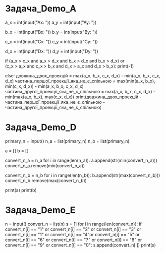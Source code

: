 # Задача_Demo_A
a_x = int(input("Ax: "))
a_y = int(input("Ay: "))

b_x = int(input("Bx: "))
b_y = int(input("By: "))

c_x = int(input("Cx: "))
c_y = int(input("Cy: "))

d_x = int(input("Dx: "))
d_y = int(input("Dy: "))

if (a_x > c_x and a_x > d_x and b_x > d_x and b_x > d_x) or \
        (c_x > a_x and c_x > b_x and d_x > a_x and d_x > b_x):
    print(-1)

else:
    довжина_двох_проекцій = max(a_x, b_x, c_x, d_x) - min(a_x, b_x, c_x, d_x)
    частина_першої_проекції_яка_не_є_спільною = max(min(a_x, b_x), min(c_x, d_x)) - min(a_x, b_x, c_x, d_x)
    частина_другої_проекції_яка_не_є_спільною = max(a_x, b_x, c_x, d_x) - min(max(a_x, b_x), max(c_x, d_x))
    print(довжина_двох_проекцій - частина_першої_проекції_яка_не_є_спільною - частина_другої_проекції_яка_не_є_спільною)

# Задача_Demo_D
primary_n = input()
n_a = list(primary_n)
n_b = list(primary_n)

a = []
b = []

convert_n_a = n_a
for i in range(len(n_a)):
    a.append(str(min(convert_n_a)))
    convert_n_a.remove(min(convert_n_a))

convert_n_b = n_b
for i in range(len(n_b)):
    b.append(str(max(convert_n_b)))
    convert_n_b.remove(max(convert_n_b))

print(a)
print(b)

# Задача_Demo_E
n = input()
convert_n = list(n)
s = []
for i in range(len(convert_n)):
    if convert_n[i] == "1" or convert_n[i] == "2" or convert_n[i] == "3" or convert_n[i] == "1" or convert_n[i] == "4"or convert_n[i] == "5" or convert_n[i] == "6" or convert_n[i] == "7" or convert_n[i] == "8" or convert_n[i] == "9" or convert_n[i] == "0":
        s.append(convert_n[i])
print(s)

